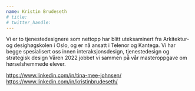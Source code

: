 ```yaml
---
name: Kristin Brudeseth
# title: 
# twitter_handle: 
---
```

Vi er to tjenestedesignere som nettopp har blitt uteksaminert fra Arkitektur- og desighøgskolen i Oslo, og er nå ansatt i Telenor og Kantega. Vi har begge spesialisert oss innen interaksjonsdesign, tjenestedesign og strategisk design Våren 2022 jobbet vi sammen på vår masteroppgave om hørselshemmede elever.

https://www.linkedin.com/in/tina-mee-johnsen/
https://www.linkedin.com/in/kristinbrudeseth/
